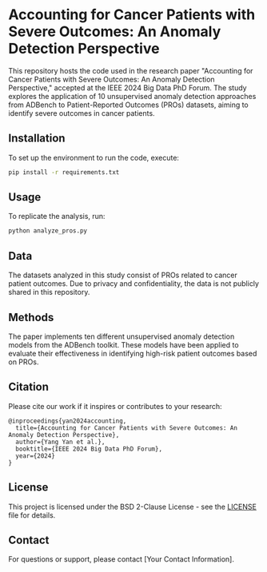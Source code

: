 
# Accounting for Cancer Patients with Severe Outcomes: An Anomaly Detection Perspective

This repository hosts the code used in the research paper "Accounting for Cancer Patients with Severe Outcomes: An Anomaly Detection Perspective," accepted at the IEEE 2024 Big Data PhD Forum. The study explores the application of 10 unsupervised anomaly detection approaches from ADBench to Patient-Reported Outcomes (PROs) datasets, aiming to identify severe outcomes in cancer patients.

## Installation

To set up the environment to run the code, execute:

```bash
pip install -r requirements.txt
```

## Usage

To replicate the analysis, run:

```bash
python analyze_pros.py
```

## Data

The datasets analyzed in this study consist of PROs related to cancer patient outcomes. Due to privacy and confidentiality, the data is not publicly shared in this repository.

## Methods

The paper implements ten different unsupervised anomaly detection models from the ADBench toolkit. These models have been applied to evaluate their effectiveness in identifying high-risk patient outcomes based on PROs.

## Citation

Please cite our work if it inspires or contributes to your research:

```
@inproceedings{yan2024accounting,
  title={Accounting for Cancer Patients with Severe Outcomes: An Anomaly Detection Perspective},
  author={Yang Yan et al.},
  booktitle={IEEE 2024 Big Data PhD Forum},
  year={2024}
}
```

## License

This project is licensed under the BSD 2-Clause License - see the [LICENSE](LICENSE) file for details.

## Contact

For questions or support, please contact [Your Contact Information].
